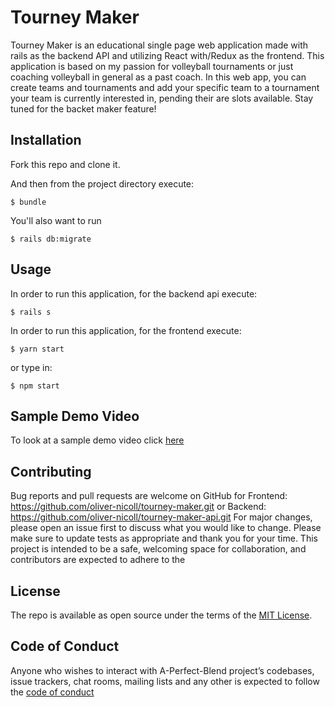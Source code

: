 # Tourney Maker 

 Tourney Maker is an educational single page web application made with rails as the backend API and utilizing React with/Redux as the frontend. This application is based on my passion for volleyball tournaments or just coaching volleyball in general as a past coach. In this web app, you can create teams and tournaments and add your specific team to a tournament your team is currently interested in, pending their are slots available. Stay tuned for the backet maker feature!

## Installation

Fork this repo and clone it.

And then from the project directory execute:

	$ bundle

You'll also want to run 

	$ rails db:migrate

## Usage

In order to run this application, for the backend api execute:

	$ rails s

In order to run this application, for the frontend execute:

	$ yarn start

or type in:

    $ npm start

## Sample Demo Video

To look at a sample demo video click [here](https://youtu.be/5r1vtX8Pmn4)

## Contributing

Bug reports and pull requests are welcome on GitHub for Frontend: https://github.com/oliver-nicoll/tourney-maker.git or Backend: https://github.com/oliver-nicoll/tourney-maker-api.git
For major changes, please open an issue first to discuss what you would like to change.
Please make sure to update tests as appropriate and thank you for your time.
This project is intended to be a safe, welcoming space for collaboration, and contributors are expected to adhere to the 

## License

The repo is available as open source under the terms of the [MIT License](https://opensource.org/licenses/MIT).

## Code of Conduct

Anyone who wishes to interact with A-Perfect-Blend project’s codebases, issue trackers, chat rooms,  mailing lists and any other is expected to follow the [code of conduct](https://www.contributor-covenant.org/version/2/0/code_of_conduct/)
